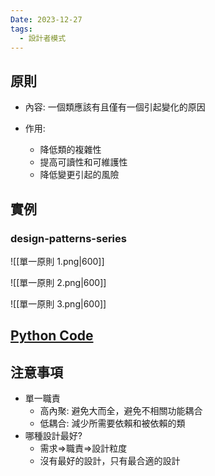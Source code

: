 ```yaml
---
Date: 2023-12-27
tags:
  - 設計者模式
---
```

## 原則

- 內容: 一個類應該有且僅有一個引起變化的原因
    
- 作用:
    
    - 降低類的複雜性
    - 提高可讀性和可維護性
    - 降低變更引起的風險
## 實例
### design-patterns-series
![[單一原則 1.png|600]]

![[單一原則 2.png|600]]

![[單一原則 3.png|600]]
## [Python Code](https://github.com/turingplanet/design-patterns-series/tree/main/v2_single_responsibility/python)
## 注意事項
- 單一職責
    - 高內聚: 避免大而全，避免不相關功能耦合
    - 低耦合: 減少所需要依賴和被依賴的類
- 哪種設計最好?
    - 需求=>職責=>設計粒度
    - 沒有最好的設計，只有最合適的設計